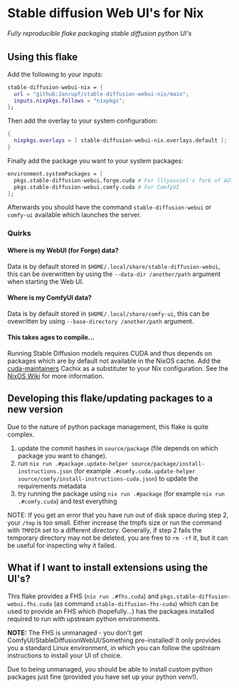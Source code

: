# Stable diffusion Web UI's for Nix

###### Fully reproducible flake packaging stable diffusion python UI's

## Using this flake

Add the following to your inputs:
```nix
stable-diffusion-webui-nix = {
  url = "github:Janrupf/stable-diffusion-webui-nix/main";
  inputs.nixpkgs.follows = "nixpkgs";
};
```

Then add the overlay to your system configuration:
```nix
{ 
  nixpkgs.overlays = [ stable-diffusion-webui-nix.overlays.default ];
}
```

Finally add the package you want to your system packages:

```nix
environment.systemPackages = [
  pkgs.stable-diffusion-webui.forge.cuda # For lllyasviel's fork of AUTOMATIC1111 WebUI
  pkgs.stable-diffusion-webui.comfy.cuda # For ComfyUI
];
```

Afterwards you should have the command `stable-diffusion-webui` or `comfy-ui`
available which launches the server.

### Quirks

#### Where is my WebUI (for Forge) data?

Data is by default stored in `$HOME/.local/share/stable-diffusion-webui`, this can be
overwritten by using the `--data-dir /another/path` argument when starting the Web UI.

#### Where is my ComfyUI data?

Data is by default stored in `$HOME/.local/share/comfy-ui`, this can be ovewritten
by using `--base-directory /another/path` argument.

#### This takes ages to compile...

Running Stable Diffusion models requires CUDA and thus depends on packages which are
by default not available in the NixOS cache. Add the 
[cuda-maintainers](https://app.cachix.org/cache/cuda-maintainers) Cachix as a 
substituter to your Nix configuration. See the 
[NixOS Wiki](https://nixos.wiki/wiki/CUDA) for more information.

## Developing this flake/updating packages to a new version

Due to the nature of python package management, this flake is quite complex.

1. update the commit hashes in `source/package` (file depends on which package you want to change).
2. run `nix run .#package.update-helper source/package/install-instructions.json`
   (for example `.#comfy.cuda.update-helper source/comfy/install-instructions-cuda.json`)
   to update the requirements metadata
3. try running the package using `nix run .#package` (for example `nix run .#comfy.cuda`) and test everything

NOTE: If you get an error that you have run out of disk space during step 2, your 
`/tmp` is too small. Either increase the tmpfs size or run the command with `TMPDIR` 
set to a different directory. Generally, if step 2 fails the temporary directory 
may not be deleted, you are free to `rm -rf` it, but it can be useful for inspecting
why it failed.

## What if I want to install extensions using the UI's?

This flake provides a FHS (`nix run .#fhs.cuda`) and `pkgs.stable-diffusion-webui.fhs.cuda`
(as command `stable-diffusion-fhs-cuda`) which can be used to provide an FHS which (hopefully...) has the
packages installed required to run with upstream python environments.

**NOTE:** The FHS is unmanaged - you don't get ComfyUI/StableDiffusionWebUI/Something pre-installed! It only
provides you a standard Linux environment, in which you can follow the upstream instructions to install
your UI of choice.

Due to being unmanaged, you should be able to install custom python packages just fine (provided you have
set up your python venv!).
